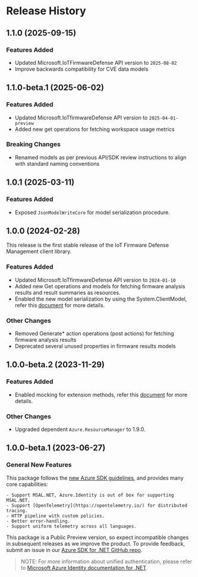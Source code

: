 # Release History

## 1.1.0 (2025-09-15)

### Features Added

- Updated Microsoft.IoTFirmwareDefense API version to `2025-08-02`
- Improve backwards compatibility for CVE data models

## 1.1.0-beta.1 (2025-06-02)

### Features Added

- Updated Microsoft.IoTfirmwareDefense API version to `2025-04-01-preview`
- Added new get operations for fetching workspace usage metrics

### Breaking Changes

- Renamed models as per previous API/SDK review instructions to align with standard naming conventions

## 1.0.1 (2025-03-11)

### Features Added

- Exposed `JsonModelWriteCore` for model serialization procedure.

## 1.0.0 (2024-02-28)

This release is the first stable release of the IoT Firmware Defense Management client library.

### Features Added

- Updated Microsoft.IoTfirmwareDefense API version to `2024-01-10`
- Added new Get operations and models for fetching firmware analysis results and result summaries as resources.
- Enabled the new model serialization by using the System.ClientModel, refer this [document](https://aka.ms/azsdk/net/mrw) for more details.

### Other Changes

- Removed Generate* action operations (post actions) for fetching firmware analysis results
- Deprecated several unused properties in firmware results models

## 1.0.0-beta.2 (2023-11-29)

### Features Added

- Enabled mocking for extension methods, refer this [document](https://aka.ms/azsdk/net/mocking) for more details.

### Other Changes

- Upgraded dependent `Azure.ResourceManager` to 1.9.0.

## 1.0.0-beta.1 (2023-06-27)

### General New Features

This package follows the [new Azure SDK guidelines](https://azure.github.io/azure-sdk/general_introduction.html), and provides many core capabilities:

    - Support MSAL.NET, Azure.Identity is out of box for supporting MSAL.NET.
    - Support [OpenTelemetry](https://opentelemetry.io/) for distributed tracing.
    - HTTP pipeline with custom policies.
    - Better error-handling.
    - Support uniform telemetry across all languages.

This package is a Public Preview version, so expect incompatible changes in subsequent releases as we improve the product. To provide feedback, submit an issue in our [Azure SDK for .NET GitHub repo](https://github.com/Azure/azure-sdk-for-net/issues).

> NOTE: For more information about unified authentication, please refer to [Microsoft Azure Identity documentation for .NET](https://learn.microsoft.com/dotnet/api/overview/azure/identity-readme?view=azure-dotnet).
